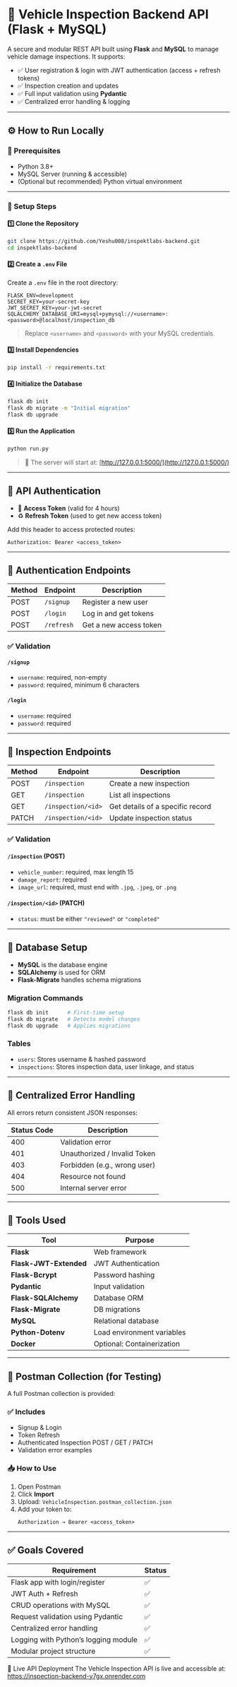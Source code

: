 
# 📘 Vehicle Inspection Backend API (Flask + MySQL)

A secure and modular REST API built using **Flask** and **MySQL** to manage vehicle damage inspections. It supports:

- ✅ User registration & login with JWT authentication (access + refresh tokens)
- ✅ Inspection creation and updates
- ✅ Full input validation using **Pydantic**
- ✅ Centralized error handling & logging

---

## ⚙️ How to Run Locally

### 🔧 Prerequisites

- Python 3.8+
- MySQL Server (running & accessible)
- (Optional but recommended) Python virtual environment

---

### 🔌 Setup Steps

#### 1️⃣ Clone the Repository

```bash
git clone https://github.com/Yeshu008/inspektlabs-backend.git
cd inspektlabs-backend
```

#### 2️⃣ Create a `.env` File

Create a `.env` file in the root directory:

```env
FLASK_ENV=development
SECRET_KEY=your-secret-key
JWT_SECRET_KEY=your-jwt-secret
SQLALCHEMY_DATABASE_URI=mysql+pymysql://<username>:<password>@localhost/inspection_db
```

> Replace `<username>` and `<password>` with your MySQL credentials.

#### 3️⃣ Install Dependencies

```bash
pip install -r requirements.txt
```

#### 4️⃣ Initialize the Database

```bash
flask db init
flask db migrate -m "Initial migration"
flask db upgrade
```

#### 5️⃣ Run the Application

```bash
python run.py
```

> 🚀 The server will start at: [http://127.0.0.1:5000/](http://127.0.0.1:5000/)

---

## 🔐 API Authentication

- 🔑 **Access Token** (valid for 4 hours)
- ♻️ **Refresh Token** (used to get new access token)

Add this header to access protected routes:

```
Authorization: Bearer <access_token>
```

---

## 🔑 Authentication Endpoints

| Method | Endpoint   | Description          |
|--------|------------|----------------------|
| POST   | `/signup`  | Register a new user  |
| POST   | `/login`   | Log in and get tokens|
| POST   | `/refresh` | Get a new access token|

### ✅ Validation

#### `/signup`
- `username`: required, non-empty
- `password`: required, minimum 6 characters

#### `/login`
- `username`: required
- `password`: required

---

## 🧾 Inspection Endpoints

| Method | Endpoint             | Description                       |
|--------|----------------------|-----------------------------------|
| POST   | `/inspection`        | Create a new inspection           |
| GET    | `/inspection`        | List all inspections              |
| GET    | `/inspection/<id>`   | Get details of a specific record  |
| PATCH  | `/inspection/<id>`   | Update inspection status          |

### ✅ Validation

#### `/inspection` (POST)

- `vehicle_number`: required, max length 15
- `damage_report`: required
- `image_url`: required, must end with `.jpg`, `.jpeg`, or `.png`

#### `/inspection/<id>` (PATCH)

- `status`: must be either `"reviewed"` or `"completed"`

---

## 🧱 Database Setup

- **MySQL** is the database engine
- **SQLAlchemy** is used for ORM
- **Flask-Migrate** handles schema migrations

### Migration Commands

```bash
flask db init      # First-time setup
flask db migrate   # Detects model changes
flask db upgrade   # Applies migrations
```

### Tables

- `users`: Stores username & hashed password
- `inspections`: Stores inspection data, user linkage, and status

---

## 🚨 Centralized Error Handling

All errors return consistent JSON responses:

| Status Code | Description                    |
|-------------|--------------------------------|
| 400         | Validation error               |
| 401         | Unauthorized / Invalid Token   |
| 403         | Forbidden (e.g., wrong user)   |
| 404         | Resource not found             |
| 500         | Internal server error          |

---

## 🧰 Tools Used

| Tool                  | Purpose                      |
|-----------------------|------------------------------|
| **Flask**             | Web framework                |
| **Flask-JWT-Extended**| JWT Authentication           |
| **Flask-Bcrypt**      | Password hashing             |
| **Pydantic**          | Input validation             |
| **Flask-SQLAlchemy**  | Database ORM                 |
| **Flask-Migrate**     | DB migrations                |
| **MySQL**             | Relational database          |
| **Python-Dotenv**     | Load environment variables   |
| **Docker**            | Optional: Containerization   |

---

## 🧪 Postman Collection (for Testing)

A full Postman collection is provided:

### ✅ Includes

- Signup & Login
- Token Refresh
- Authenticated Inspection POST / GET / PATCH
- Validation error examples

### 📥 How to Use

1. Open Postman
2. Click **Import**
3. Upload: `VehicleInspection.postman_collection.json`
4. Add your token to:
   ```
   Authorization → Bearer <access_token>
   ```

---

## ✅ Goals Covered

| Requirement                                         | Status  |
|----------------------------------------------------|---------|
| Flask app with login/register                      | ✅       |
| JWT Auth + Refresh                                 | ✅       |
| CRUD operations with MySQL                         | ✅       |
| Request validation using Pydantic                  | ✅       |
| Centralized error handling                         | ✅       |
| Logging with Python’s logging module               | ✅       |
| Modular project structure                          | ✅       |


🚀 Live API Deployment
The Vehicle Inspection API is live and accessible at:
https://inspection-backend-y7gx.onrender.com

